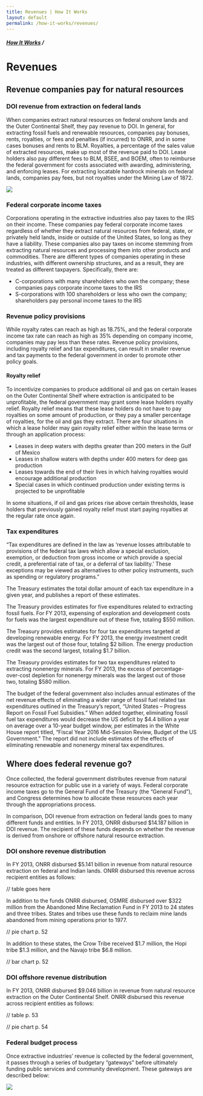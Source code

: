 ```yaml
---
title: Revenues | How It Works
layout: default
permalink: /how-it-works/revenues/
---
```


<div class="container-outer container-padded">

  <h5><a href="{{site.baseurl}}{{site.permalink}}">How It Works</a> /</h5>
  <h1>Revenues</h1>
  
  <h2>Revenue companies pay for natural resources</h2>
  
  <h3>DOI revenue from extraction on federal lands</h3>
  
  <p>When companies extract natural resources on federal onshore lands and the Outer Continental Shelf, they pay revenue to DOI. In general, for extracting fossil fuels and renewable resources, companies pay bonuses, rents, royalties, or fees and penalties (if incurred) to ONRR, and in some cases bonuses and rents to BLM. Royalties, a percentage of the sales value of extracted resources, make up most of the revenue paid to DOI. Lease holders also pay different fees to BLM, BSEE, and BOEM, often to reimburse the federal government for costs associated with awarding, administering, and enforcing leases. For extracting locatable hardrock minerals on federal lands, companies pay fees, but not royalties under the Mining Law of 1872.</p>
  
  <p><img src="p.47" /></p>
  
  <h3>Federal corporate income taxes</h3>
  
  <p>Corporations operating in the extractive industries also pay taxes to the IRS on their income. These companies pay federal corporate income taxes regardless of whether they extract natural resources from federal, state, or privately held lands, inside or outside of the United States, so long as they have a liability. These companies also pay taxes on income stemming from extracting natural resources and processing them into other products and commodities. There are different types of companies operating in these industries, with different ownership structures, and as a result, they are treated as different taxpayers. Specifically, there are:</p>
  
  <ul class="list-bullet">
	  <li>C-corporations with many shareholders who own the company; these companies pays corporate income taxes to the IRS</li>
	  <li>S-corporations with 100 shareholders or less who own the company; shareholders pay personal income taxes to the IRS</li>
  </ul>
  
  <h3>Revenue policy provisions</h3>
  
  <p>While royalty rates can reach as high as 18.75%, and the federal corporate income tax rate can reach as high as 35% depending on company income, companies may pay less than these rates. Revenue policy provisions, including royalty relief and tax expenditures, can result in smaller revenue and tax payments to the federal government in order to promote other policy goals.</p>
  
  <h4>Royalty relief</h4>
  
  <p>To incentivize companies to produce additional oil and gas on certain leases on the Outer Continental Shelf where extraction is anticipated to be unprofitable, the federal government may grant some lease holders royalty relief. Royalty relief means that these lease holders do not have to pay royalties on some amount of production, or they pay a smaller percentage of royalties, for the oil and gas they extract. There are four situations in which a lease holder may gain royalty relief either within the lease terms or through an application process:</p>
  
  <ul class="list-bullet">
	  <li>Leases in deep waters with depths greater than 200 meters in the Gulf of Mexico</li>
	  <li>Leases in shallow waters with depths under 400 meters for deep gas production</li>
	  <li>Leases towards the end of their lives in which halving royalties would encourage additional production</li>
	  <li>Special cases in which continued production under existing terms is projected to be unprofitable</li>
  </ul>
  
  <p>In some situations, if oil and gas prices rise above certain thresholds, lease holders that previously gained royalty relief must start paying royalties at the regular rate once again.</p>
  
  <h3>Tax expenditures</h3>
  
  <p>“Tax expenditures are defined in the law as ‘revenue losses attributable to provisions of the federal tax laws which allow a special exclusion, exemption, or deduction from gross income or which provide a special credit, a preferential rate of tax, or a deferral of tax liability.’ These exceptions may be viewed as alternatives to other policy instruments, such as spending or regulatory programs.”</p>
  
  <p>The Treasury estimates the total dollar amount of each tax expenditure in a given year, and publishes a report of these estimates.</p>
  
  <p>The Treasury provides estimates for five expenditures related to extracting fossil fuels. For FY 2013, expensing of exploration and development costs for fuels was the largest expenditure out of these five, totaling $550 million.</p>
  
  <p>The Treasury provides estimates for four tax expenditures targeted at developing renewable energy. For FY 2013, the energy investment credit was the largest out of those four, totaling $2 billion. The energy production credit was the second largest, totaling $1.7 billion.</p>
  
  <p>The Treasury provides estimates for two tax expenditures related to extracting nonenergy minerals. For FY 2013, the excess of percentage-over-cost depletion for nonenergy minerals was the largest out of those two, totaling $580 million.</p>
  
  <p>The budget of the federal government also includes annual estimates of the net revenue effects of eliminating a wider range of fossil fuel related tax expenditures outlined in the Treasury’s report, “United States – Progress Report on Fossil Fuel Subsidies.” When added together, eliminating fossil fuel tax expenditures would decrease the US deficit by $4.4 billion a year on average over a 10-year budget window, per estimates in the White House report titled, “Fiscal Year 2016 Mid-Session Review, Budget of the US Government.” The report did not include estimates of the effects of eliminating renewable and nonenergy mineral tax expenditures.</p>
  
  <h2>Where does federal revenue go?</h2>
  
  <p>Once collected, the federal government distributes revenue from natural resource extraction for public use in a variety of ways. Federal corporate income taxes go to the General Fund of the Treasury (the “General Fund”), and Congress determines how to allocate these resources each year through the appropriations process.</p>
  
  <p>In comparison, DOI revenue from extraction on federal lands goes to many different funds and entities. In FY 2013, ONRR disbursed $14.187 billion in DOI revenue. The recipient of these funds depends on whether the revenue is derived from onshore or offshore natural resource extraction.</p>
  
  <h3>DOI onshore revenue distribution</h3>
  
  <p>In FY 2013, ONRR disbursed $5.141 billion in revenue from natural resource extraction on federal and Indian lands. ONRR disbursed this revenue across recipient entities as follows:</p>
  
  // table goes here
  
  <p>In addition to the funds ONRR disbursed, OSMRE disbursed over $322 million from the Abandoned Mine Reclamation Fund in FY 2013 to 24 states and three tribes. States and tribes use these funds to reclaim mine lands abandoned from mining operations prior to 1977.</p>
  
  // pie chart p. 52
  
  <p>In addition to these states, the Crow Tribe received $1.7 million, the Hopi tribe $1.3 million, and the Navajo tribe $6.8 million.</p>
  
  // bar chart p. 52
  
  <h3>DOI offshore revenue distribution</h3>
  
  <p>In FY 2013, ONRR disbursed $9.046 billion in revenue from natural resource extraction on the Outer Continental Shelf. ONRR disbursed this revenue across recipient entities as follows:</p>
  
  // table p. 53
  
  // pie chart p. 54
  
  <h3>Federal budget process</h3>
  
  <p>Once extractive industries’ revenue is collected by the federal government, it passes through a series of budgetary “gateways” before ultimately funding public services and community development. These gateways are described below:</p>
  
  <img src="p. 55" />

</div>
